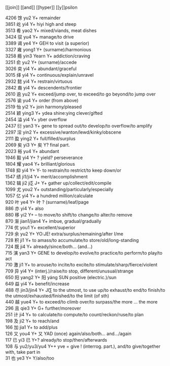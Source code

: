 [[join]] [[and]] [[hyper]] [[y]]psilon  


4206	馀	yu2	Y+ 	remainder  
3851	屹	yi4	Y+ hiyi	high and steep  
3513	肴	yao2	Y+ 	mixed/viands, meat dishes  
3424	驭	yu4	Y+ 	manage/to drive  
3389	谒	ye4	Y+ GEH	to visit (a superior)  
3327	雍	yong1	Y+ 	(surname)/harmonious  
3258	瘾	yin3	Yearn Y+ 	addiction/craving  
3251	俞	yu2	Y+ 	(surname)/accede  
3026	奕	yi4	Y+ 	abundant/graceful  
3015	绎	yi4	Y+ 	continuous/explain/unravel  
2932	懿	yi4	Y+ 	restrain/virtuous  
2842	裔	yi4	Y+ 	descendents/frontier  
2610	逾	yu2	Y+ 	exceed/jump over, to exceed/to go beyond/to jump over  
2576	谕	yu4	Y+ 	order (from above)  
2519	怡	yi2	Y+ join 	harmony/pleased  
2514	颖	ying3	Y+ ydea shine:ying	clever/gifted  
2454	溢	yi4	Y+  yber	overflow  
2437	衍	yan3	Y+  gene	to spread out/to develop/to overflow/to amplify  
2297	淫	yin2	Y+ 	excessive/wanton/lewd/kinky/obscene  
2111	盈	ying2	Y+ 	full/filled/surplus  
2069	矣	yi3	Y+ 矣 Y?	final part.  
2023	裕	yu4	Y+ 	abundant  
1946	毅	yi4	Y+ ? yield?	perseverance  
1804	耀	yao4	Y+ 	brilliant/glorious  
1748	抑	yi4	Y+ Y-	to restrain/to restrict/to keep down/or  
1547	绩	ji1/ji4	Y+	merit/accomplishment  
1362	辑	ji2	ji∑ J+ Y+	gather up/collect/edit/compile  
1099	尤	you2	Y+	outstanding/particularly/especially  
1057	亿	yi4	Y+	a hundred million/calculate  
920	叶	ye4	Y+ 叶 ?	(surname)/leaf/page  
886	亦	yi4	Y+	also  
880	移	yi2	Y+ –	to move/to shift/to change/to alter/to remove  
870	渐	jian1/jian4	Y+	imbue, gradual/gradually  
774	优	you1	Y+	excellent/superior  
729	余	yu2	Y+  YO:JE!	extra/surplus/remaining/after I/me  
728	积	ji1	Y+	to amass/to accumulate/to store/old/long-standing  
724	既	ji4	Y+	already/since/both... (and...)  
715	演	yan3	Y+ GENE	to develop/to evolve/to practice/to perform/to play/to act  
710	激	ji1	Y+	to arouse/to incite/to excite/to stimulate/sharp/fierce/violent  
709	异	yi4	Y+	(interj.)/raise/to stop, different/unusual/strange  
650	阳	yang2	Y+ 阳 yáng SUN	positive (electric.)/sun  
649	益	yi4	Y+	benefit/increase  
488	尽	jin3/jin4	Y+ JI∑	to the utmost, to use up/to exhaust/to end/to finish/to the utmost/exhausted/finished/to the limit (of sth)  
440	越	yue4	Y+	to exceed/to climb over/to surpass/the more ... the more  
296	且	qie3	Y+ G+	further/moreover  
251	计	ji4	Y+	to calculate/to compute/to count/reckon/ruse/to plan  
198	及	ji2	Y+	to reach/and  
166	加	jia1	Y+	to add/plus  
126	又	you4	Y+ 又 YAD 	(once) again/also/both... and.../again  
117	已	yi3	已 Y+?	already/to stop/then/afterwards  
108	与	yu2/yu3/yu4	Y++   yve = give !	(interrog. part.), and/to give/together with, take part in  
31	也	ye3	Y+	Y/also/too  
